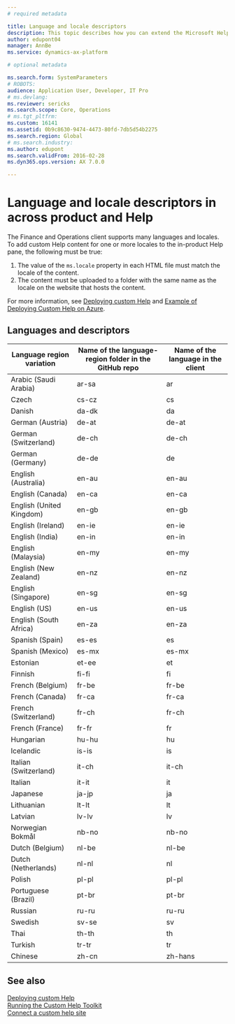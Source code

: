 ```yaml
---
# required metadata

title: Language and locale descriptors
description: This topic describes how you can extend the Microsoft Help to reflect your solution and then connect that to the Help pane in certain Dynamics 365 apps. 
author: edupont04
manager: AnnBe
ms.service: dynamics-ax-platform

# optional metadata

ms.search.form: SystemParameters
# ROBOTS: 
audience: Application User, Developer, IT Pro
# ms.devlang: 
ms.reviewer: sericks
ms.search.scope: Core, Operations
# ms.tgt_pltfrm: 
ms.custom: 16141
ms.assetid: 0b9c8630-9474-4473-80fd-7db5d54b2275
ms.search.region: Global
# ms.search.industry: 
ms.author: edupont
ms.search.validFrom: 2016-02-28
ms.dyn365.ops.version: AX 7.0.0

---
```


# Language and locale descriptors in across product and Help

The Finance and Operations client supports many languages and locales. To add custom Help content for one or more locales to the in-product Help pane, the following must be true:

1. The value of the ```ms.locale``` property in each HTML file must match the locale of the content.  
2. The content must be uploaded to a folder with the same name as the locale on the website that hosts the content.  

For more information, see [Deploying custom Help](deploy.md) and [Example of Deploying Custom Help on Azure](walkthrough-help-azure.md).  

## Languages and descriptors

|Language region variation|Name of the language-region folder in the GitHub repo|Name of the language in the client|
|-------------------------|-----------------------------------------------------|-----------------------|
|Arabic (Saudi Arabia)|ar-sa|ar|
|Czech|cs-cz|cs|
|Danish|da-dk|da|
|German (Austria)|de-at|de-at|
|German (Switzerland)|de-ch|de-ch|
|German (Germany)|de-de|de|
|English (Australia)|en-au|en-au|
|English (Canada)|en-ca|en-ca|
|English (United Kingdom)|en-gb|en-gb|
|English (Ireland)|en-ie|en-ie|
|English (India)|en-in|en-in|
|English (Malaysia)|en-my|en-my|
|English (New Zealand)|en-nz|en-nz|
|English (Singapore)|en-sg|en-sg|
|English (US)|en-us|en-us|
|English (South Africa)|en-za|en-za|
|Spanish (Spain)|es-es|es|
|Spanish (Mexico)|es-mx|es-mx|
|Estonian|et-ee|et|
|Finnish|fi-fi|fi|
|French (Belgium)|fr-be|fr-be|
|French (Canada)|fr-ca|fr-ca|
|French (Switzerland)|fr-ch|fr-ch|
|French (France)|fr-fr|fr|
|Hungarian|hu-hu|hu|
|Icelandic|is-is|is|
|Italian (Switzerland)|it-ch|it-ch|
|Italian|it-it|it|
|Japanese|ja-jp|ja|
|Lithuanian|lt-lt|lt|
|Latvian|lv-lv|lv|
|Norwegian Bokmål|nb-no|nb-no|
|Dutch (Belgium)|nl-be|nl-be|
|Dutch (Netherlands)|nl-nl|nl|
|Polish|pl-pl|pl-pl|
|Portuguese (Brazil)|pt-br|pt-br|
|Russian|ru-ru|ru-ru|
|Swedish|sv-se|sv|
|Thai|th-th|th|
|Turkish|tr-tr|tr|
|Chinese|zh-cn|zh-hans|

## See also

[Deploying custom Help](deploy.md)  
[Running the Custom Help Toolkit](custom-help-toolkit.md)  
[Connect a custom help site](../../fin-ops/get-started/help-custom.md)  
